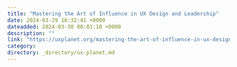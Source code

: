 ```yaml
---
title: "Mastering the Art of Influence in UX Design and Leadership"
date: 2024-03-29 16:32:41 +0000
dateadded: 2024-03-30 00:01:10 +0000
description: ""
link: "https://uxplanet.org/mastering-the-art-of-influence-in-ux-design-and-leadership-49f3803946a1?source=rss----819cc2aaeee0---4"
category:
directory: _directory/ux-planet.md
---
```

